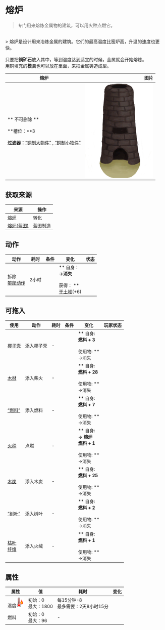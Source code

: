 # 熔炉  
> 专门用来熔炼金属物的建筑，可以用火种点燃它。  
<br>  
> 熔炉是设计用来冶炼金属的建筑。它们的最高温度比窑炉高，升温的速度也更快。<br><br>只要把<b>铜矿石</b>放入其中，等到温度达到适宜的时候，金属就会开始熔炼。<br>用铜填充的<b>模具</b>也可以放在里面，来把金属铸造成型。  
  
  熔炉  |   图片   
 ----  |  ----:   
 ** 不可删除 **<br><br>**槽位：**3<br><br>**过滤器：**[“铜制大物件”](tag_CopperBig.md) , [“铜制小物件”](tag_CopperSmall.md)  |  <img decoding="async" src="Sprite/Forge.png" href="a.md" style="max-width:300px;max-height:300px;">   
  
## 获取来源  
来源  |  操作  
----  |  ----  
[熔炉](Forge.md)  |  转化  
[熔炉(蓝图)](Bp_Forge.md)  |  蓝图制造  
## 动作  
动作  |  耗时  |  条件  |  变化  |  状态  
----  |  ----  |  ----  |  ----  |  ----  
拆除<br>[攀爬动作](ClimbAction.md)  |  2小时  |    |  ** 自身：**<br>→消失<br><br>** 获得： **<br>  [干土堆](DirtPile.md)(+6)<br>  |    
## 可拖入  
使用  |  动作  |  耗时  |  条件  |  变化  |  玩家状态  
----  |  ----  |  ----  |  ----  |  ----  |  ----  
[椰子壳](CoconutShell.md)  |  添入椰子壳<br>  |  -  |    |  ** 自身: **<br>燃料 + 3<br><br>** 使用物: **<br>→消失  |    
[木材](Wood.md)  |  添入柴火<br>  |  -  |    |  ** 自身: **<br>燃料 + 28<br><br>** 使用物: **<br>→消失  |    
[“燃料”](tag_Fuel.md)  |  添入燃料<br>  |  -  |    |  ** 自身: **<br>燃料 + 7<br><br>** 使用物: **<br>→消失  |    
[火种](TinderLit.md)  |  点燃<br>  |  -  |    |  ** 自身: **<br>→ [熔炉](Forge.md)<br>燃料 + 1<br><br>** 使用物: **<br>→消失  |    
[木炭](Charcoal.md)  |  添入木炭<br>  |  -  |    |  ** 自身: **<br>燃料 + 25<br><br>** 使用物: **<br>→消失  |    
[“树叶”](tag_Leaves.md)  |  添入树叶<br>  |  -  |    |  ** 自身: **<br>燃料 + 2<br><br>** 使用物: **<br>→消失  |    
[枯叶](LeavesDry.md)<br>[纤维](Fibers.md)  |  添入火绒<br>  |  -  |    |  ** 自身: **<br>燃料 + 1<br><br>** 使用物: **<br>→消失  |    
## 属性   
属性  |  值  |  耗时  |  变化  
----  |  ----  |  ----  |  ----  
温度<img decoding="async" src="Sprite/Hot.png" href="a.md" style="max-width:30px;max-height:30px;">  |  初始：0<br>最大：1800  |  每15分钟-8<br>最多需要：2天8小时15分  |    
燃料  |  初始：0<br>最大：96  |  -  |    


<script>document.title="熔炉 - 卡牌生存百科 Card Survival Wiki";</script>